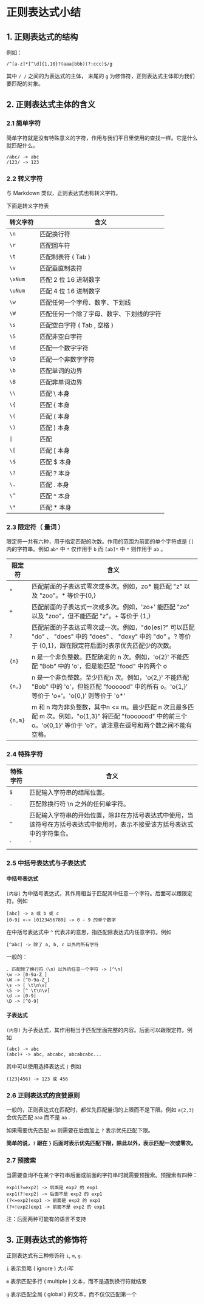 # 正则表达式小结

## 1. 正则表达式的结构

例如：
```shell
/^[a-z]*[^\d]{1,10}?(aaa|bbb)(?:ccc)$/g
```
其中 `/ /` 之间的为表达式的主体， 末尾的 `g` 为修饰符，正则表达式主体即为我们要匹配的对象。

## 2. 正则表达式主体的含义
### 2.1 简单字符
简单字符就是没有特殊意义的字符，作用与我们平日里使用的查找一样。它是什么就匹配什么。

```shell
/abc/ -> abc
/123/ -> 123
```

### 2.2 转义字符
与 Markdown 类似，正则表达式也有转义字符。

下面是转义字符表

| 转义字符  | 含义                                   |
| -------- | ---------------------------------------- |
| `\n`     | 匹配换行符                          |
| `\r`     | 匹配回车符                          |
| `\t`     | 匹配制表符 ( Tab )                  |
| `\v`     | 匹配垂直制表符                    |
| `\xNum`  | 匹配 2 位 16 进制数字             |
| `\uNum`  | 匹配 4 位 16 进制数字             |
| `\w`     | 匹配任何一个字母、数字、下划线 |
| `\W`     | 匹配任何一个除了字母、数字、下划线的字符 |
| `\s`     | 匹配空白字符 ( Tab , 空格 )      |
| `\S`     | 匹配非空白字符                    |
| `\d`     | 匹配一个数字字符                 |
| `\D`     | 匹配一个非数字字符              |
| `\b`     | 匹配单词的边界                    |
| `\B`     | 匹配非单词边界                    |
| `\\`     | 匹配 \ 本身                          |
| `\{`     | 匹配 { 本身                          |
| `\(`     | 匹配 ( 本身                          |
| `\)`     | 匹配 ) 本身                          |
| `\|`     | 匹配 | 本身                          |
| `\[`     | 匹配 [ 本身                          |
| `\$`     | 匹配 $ 本身                          |
| `\?`     | 匹配 ? 本身                          |
| `\.`     | 匹配 . 本身                          |
| `\^`     | 匹配 ^ 本身                          |
| `\*`     | 匹配 * 本身                          |


### 2.3 限定符（ 量词 ）

限定符一共有六种，用于指定匹配的次数。作用的范围为前面的单个字符或是 `[]` 内的字符串。例如 `ab*` 中 `*` 仅作用于 `b` 而 `[ab]*` 中 `*` 则作用于 `ab` 。

| 限定符  | 含义                                   |
| -------- | ---------------------------------------- |
| `*`     | 匹配前面的子表达式零次或多次。例如，zo* 能匹配 "z" 以及 "zoo"。* 等价于{0,} |
| `+`     | 匹配前面的子表达式一次或多次。例如，'zo+' 能匹配 "zo" 以及 "zoo"，但不能匹配 "z"。+ 等价于 {1,}|
| `?`     | 匹配前面的子表达式零次或一次。例如，"do(es)?" 可以匹配 "do" 、 "does" 中的 "does" 、 "doxy" 中的 "do" 。? 等价于 {0,1}，跟在限定符后面时表示优先匹配少的次数。 |
| `{n}`   | 	n 是一个非负整数。匹配确定的 n 次。例如，'o{2}' 不能匹配 "Bob" 中的 'o'，但是能匹配 "food" 中的两个 o |
| `{n,}`  | n 是一个非负整数。至少匹配n 次。例如，'o{2,}' 不能匹配 "Bob" 中的 'o'，但能匹配 "foooood" 中的所有 o。'o{1,}' 等价于 'o+'。'o{0,}' 则等价于 'o*' |
| `{n,m}` | 	m 和 n 均为非负整数，其中n <= m。最少匹配 n 次且最多匹配 m 次。例如，"o{1,3}" 将匹配 "fooooood" 中的前三个 o。'o{0,1}' 等价于 'o?'。请注意在逗号和两个数之间不能有空格。 |

### 2.4 特殊字符

 | 特殊字符  | 含义                                   |
| -------- | ---------------------------------------- |
| `$`     | 匹配输入字符串的结尾位置。 |
| `.`     | 	匹配除换行符 \n 之外的任何单字符。 |
| `^`     | 	匹配输入字符串的开始位置，除非在方括号表达式中使用，当该符号在方括号表达式中使用时，表示不接受该方括号表达式中的字符集合。 |
| `|`     | 	指明两项之间的一个选择。              |

### 2.5 中括号表达式与子表达式
#### 中括号表达式
`[内容]` 为中括号表达式，其作用相当于匹配其中任意一个字符。后面可以跟限定符。例如
```shell
[abc] -> a 或 b 或 c
[0-9] <-> [0123456789] -> 0 - 9 的单个数字
```

在中括号表达式中 `^` 代表非的意思，指匹配除表达式内任意字符。例如
```shell
[^abc] -> 除了 a, b, c 以外的所有字符
```

一般的：

```shell
. 匹配除了换行符（\n）以外的任意一个字符 -> [^\n]
\w -> [0-9a-Z_]
\W -> [^0-9a-Z_]
\s -> [ \t\n\v]
\S -> [^ \t\n\v]
\d -> [0-9]
\D -> [^0-9]
```

#### 子表达式
`(内容)` 为子表达式，其作用相当于匹配里面完整的内容。后面可以跟限定符。例如
```shell
(abc) -> abc
(abc)+ -> abc, abcabc, abcabcabc...
```

其中可以使用选择表达式 `|` 例如
```shell
(123|456) -> 123 或 456
```

### 2.6 正则表达式的贪婪原则
一般的，正则表达式在匹配时，都优先匹配量词的上限而不是下限。例如 `a{2,3}` 会优先匹配 `aaa` 而不是 `aa` .

如果需要优先匹配 `aa` 则需要在后面加上 `?` 表示优先匹配下限。

__简单的说，`?` 跟在 `}` 后面时表示优先匹配下限，除此以外，表示匹配一次或零次。__

### 2.7 预搜索

当需要查询不在某个字符串后面或前面的字符串时就需要预搜索。预搜索有四种：

```shell
exp1(?=exp2) -> 后面是 exp2 的 exp1
exp1(?!exp2) -> 后面不是 exp2 的 exp1
(?<=exp2)exp1 -> 前面是 exp2 的 exp1
(?<!exp2)exp1 -> 前面不是 exp2 的 exp1
```

注：后面两种可能有的语言不支持

## 3. 正则表达式的修饰符

正则表达式有三种修饰符 `i`, `m`, `g`.

`i` 表示忽略 ( ignore ) 大小写

`m` 表示匹配多行 ( multiple ) 文本，而不是遇到换行符就结束

`g` 表示匹配全局 ( global ) 的文本，而不仅仅匹配第一个
